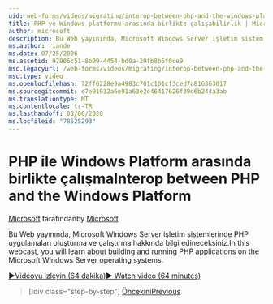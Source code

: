 ```yaml
---
uid: web-forms/videos/migrating/interop-between-php-and-the-windows-platform
title: PHP ve Windows platformu arasında birlikte çalışabilirlik | Microsoft Docs
author: microsoft
description: Bu Web yayınında, Microsoft Windows Server işletim sistemlerinde PHP uygulamaları oluşturma ve çalıştırma hakkında bilgi edineceksiniz.
ms.author: riande
ms.date: 07/25/2006
ms.assetid: 97906c51-8b99-4454-bd0a-29fb8b6f0ce9
msc.legacyurl: /web-forms/videos/migrating/interop-between-php-and-the-windows-platform
msc.type: video
ms.openlocfilehash: 72ff6228e9a4983c701c101cf3ced7a816363017
ms.sourcegitcommit: e7e91932a6e91a63e2e46417626f39d6b244a3ab
ms.translationtype: MT
ms.contentlocale: tr-TR
ms.lasthandoff: 03/06/2020
ms.locfileid: "78525293"
---
```

# <a name="interop-between-php-and-the-windows-platform"></a><span data-ttu-id="fe8a8-103">PHP ile Windows Platform arasında birlikte çalışma</span><span class="sxs-lookup"><span data-stu-id="fe8a8-103">Interop between PHP and the Windows Platform</span></span>

<span data-ttu-id="fe8a8-104">[Microsoft](https://github.com/microsoft) tarafından</span><span class="sxs-lookup"><span data-stu-id="fe8a8-104">by [Microsoft](https://github.com/microsoft)</span></span>

<span data-ttu-id="fe8a8-105">Bu Web yayınında, Microsoft Windows Server işletim sistemlerinde PHP uygulamaları oluşturma ve çalıştırma hakkında bilgi edineceksiniz.</span><span class="sxs-lookup"><span data-stu-id="fe8a8-105">In this webcast, you will learn about building and running PHP applications on the Microsoft Windows Server operating systems.</span></span>

[<span data-ttu-id="fe8a8-106">&#9654;Videoyu izleyin (64 dakika)</span><span class="sxs-lookup"><span data-stu-id="fe8a8-106">&#9654; Watch video (64 minutes)</span></span>](https://channel9.msdn.com/Blogs/ASP-NET-Site-Videos/interop-between-php-and-the-windows-platform)

> [!div class="step-by-step"]
> [<span data-ttu-id="fe8a8-107">Öncekini</span><span class="sxs-lookup"><span data-stu-id="fe8a8-107">Previous</span></span>](introduction-to-aspnet-for-coldfusion-developers-building-an-aspnet-application.md)
